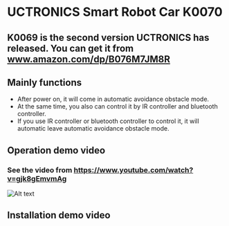 # UCTRONICS Smart Robot Car K0070
## K0069 is the second version UCTRONICS has released. You can get it from  www.amazon.com/dp/B076M7JM8R

## Mainly functions
- After power on, it will come in automatic avoidance obstacle mode.
- At the same time, you also can control it by IR controller and bluetooth controller.
- If you use IR controller or bluetooth controller to control it, it will automatic leave automatic avoidance obstacle mode.
## Operation demo video
### See the video from https://www.youtube.com/watch?v=gjk8gEmvmAg

![Alt text](https://raw.githubusercontent.com/UCTRONICS/Smart-Robot-Car-Arduino/master/imge/operation_test.bmp)

## Installation demo video

